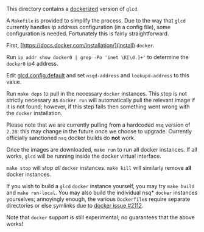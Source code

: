 This directory contains a [dockerized](https://www.docker.com/whatisdocker/) version of `glcd`.

A `Makefile` is provided to simplify the process. Due to the way that `glcd` currently handles ip address configuration (in a config file), some configuration is needed. Fortunately this is fairly straightforward.

First, [https://docs.docker.com/installation/](install) `docker`.

Run `ip addr show docker0 | grep -Po 'inet \K[\d.]+'` to determine the `docker0` ip4 address.

Edit [glcd.config.default](../glcd.config.default) and set `nsqd-address` and `lookupd-address` to this value.

Run `make deps` to pull in the necessary `docker` instances. This step is not strictly necessary as `docker run` will automatically pull the relevant image if it is not found; however, if this step fails then something went wrong with the `docker` installation.

Please note that we are currently pulling from a hardcoded `nsq` version of `2.28`: this may change in the future once we choose to upgrade. Currently officially sanctioned `nsq` docker builds do **not** work.

Once the images are downloaded, `make run` to run all docker instances. If all works, `glcd` will be running inside the docker virtual interface.

`make stop` will stop *all* `docker` instances. `make kill` will similarly remove **all** docker instances.

If you wish to build a `glcd` `docker` instance yourself, you may try `make build` and `make run-local`. You may also build the individual nsq* `docker` instances yourselves; annoyingly enough, the various `Dockerfile`s require separate directories or else symlinks due to [docker issue #2112](https://github.com/docker/docker/issues/2112).

Note that `docker` support is still experimental; no guarantees that the above works!
